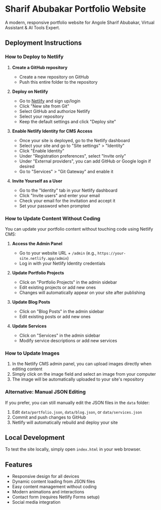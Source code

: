 # Sharif Abubakar Portfolio Website

A modern, responsive portfolio website for Angole Sharif Abubakar, Virtual Assistant & AI Tools Expert.

## Deployment Instructions

### How to Deploy to Netlify

1. **Create a GitHub repository**
   - Create a new repository on GitHub
   - Push this entire folder to the repository

2. **Deploy on Netlify**
   - Go to [Netlify](https://www.netlify.com/) and sign up/login
   - Click "New site from Git"
   - Select GitHub and authorize Netlify
   - Select your repository
   - Keep the default settings and click "Deploy site"

3. **Enable Netlify Identity for CMS Access**
   - Once your site is deployed, go to the Netlify dashboard
   - Select your site and go to "Site settings" > "Identity"
   - Click "Enable Identity"
   - Under "Registration preferences", select "Invite only"
   - Under "External providers", you can add GitHub or Google login if desired
   - Go to "Services" > "Git Gateway" and enable it

4. **Invite Yourself as a User**
   - Go to the "Identity" tab in your Netlify dashboard
   - Click "Invite users" and enter your email
   - Check your email for the invitation and accept it
   - Set your password when prompted

### How to Update Content Without Coding

You can update your portfolio content without touching code using Netlify CMS:

1. **Access the Admin Panel**
   - Go to your website URL + `/admin` (e.g., `https://your-site.netlify.app/admin`)
   - Log in with your Netlify Identity credentials

2. **Update Portfolio Projects**
   - Click on "Portfolio Projects" in the admin sidebar
   - Edit existing projects or add new ones
   - Changes will automatically appear on your site after publishing

3. **Update Blog Posts**
   - Click on "Blog Posts" in the admin sidebar
   - Edit existing posts or add new ones

4. **Update Services**
   - Click on "Services" in the admin sidebar
   - Modify service descriptions or add new services

### How to Update Images

1. In the Netlify CMS admin panel, you can upload images directly when editing content
2. Simply click on the image field and select an image from your computer
3. The image will be automatically uploaded to your site's repository

### Alternative: Manual JSON Editing

If you prefer, you can still manually edit the JSON files in the `data` folder:

1. Edit `data/portfolio.json`, `data/blog.json`, or `data/services.json`
2. Commit and push changes to GitHub
3. Netlify will automatically rebuild and deploy your site

## Local Development

To test the site locally, simply open `index.html` in your web browser.

## Features

- Responsive design for all devices
- Dynamic content loading from JSON files
- Easy content management without coding
- Modern animations and interactions
- Contact form (requires Netlify Forms setup)
- Social media integration